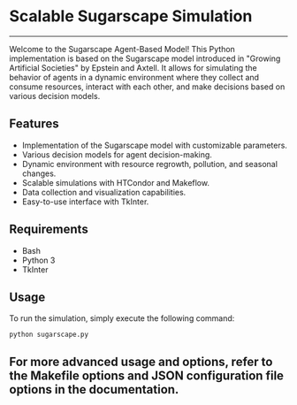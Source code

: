 # Scalable Sugarscape Simulation
---
Welcome to the Sugarscape Agent-Based Model! This Python implementation is based on the Sugarscape model introduced in "Growing Artificial Societies" by Epstein and Axtell. It allows for simulating the behavior of agents in a dynamic environment where they collect and consume resources, interact with each other, and make decisions based on various decision models.

## Features

- Implementation of the Sugarscape model with customizable parameters.
- Various decision models for agent decision-making.
- Dynamic environment with resource regrowth, pollution, and seasonal changes.
- Scalable simulations with HTCondor and Makeflow.
- Data collection and visualization capabilities.
- Easy-to-use interface with TkInter.

## Requirements

- Bash
- Python 3
- TkInter

## Usage

To run the simulation, simply execute the following command:

```
python sugarscape.py
```

For more advanced usage and options, refer to the Makefile options and JSON configuration file options in the documentation.
---
